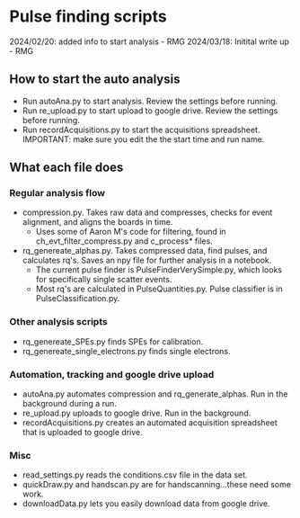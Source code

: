 # Pulse finding scripts
2024/02/20: added info to start analysis - RMG
2024/03/18: Initital write up - RMG


## How to start the auto analysis
* Run autoAna.py to start analysis. Review the settings before running.
* Run re_upload.py to start upload to google drive. Review the settings before running.
* Run recordAcquisitions.py to start the acquisitions spreadsheet. IMPORTANT: make sure you edit the the start time and run name.

## What each file does
### Regular analysis flow
* compression.py. Takes raw data and compresses, checks for event alignment, and aligns the boards in time.
  * Uses some of Aaron M's code for filtering, found in ch_evt_filter_compress.py and c_process* files. 
* rq_genereate_alphas.py. Takes compressed data, find pulses, and calculates rq's. Saves an npy file for further analysis in a notebook.
  * The current pulse finder is PulseFinderVerySimple.py, which looks for specifically single scatter events.
  * Most rq's are calculated in PulseQuantities.py. Pulse classifier is in PulseClassification.py.
 
### Other analysis scripts
* rq_genereate_SPEs.py finds SPEs for calibration.
* rq_genereate_single_electrons.py finds single electrons.

### Automation, tracking and google drive upload
* autoAna.py automates compression and rq_generate_alphas. Run in the background during a run.
* re_upload.py uploads to google drive. Run in the background.
* recordAcquisitions.py creates an automated acquisition spreadsheet that is uploaded to google drive.

### Misc
* read_settings.py reads the conditions.csv file in the data set.
* quickDraw.py and handscan.py are for handscanning...these need some work.
* downloadData.py lets you easily download data from google drive.
